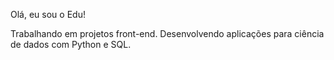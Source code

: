 Olá, eu sou o Edu!

Trabalhando em projetos front-end.
Desenvolvendo aplicações para ciência de dados com Python e SQL.
